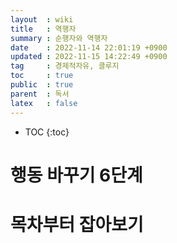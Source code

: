 ```yaml
---
layout  : wiki
title   : 역행자
summary : 순행자와 역행자
date    : 2022-11-14 22:01:19 +0900
updated : 2022-11-15 14:22:49 +0900
tag     : 경제적자유, 클루지
toc     : true
public  : true
parent  : 독서
latex   : false
---
```

* TOC
{:toc}

# 행동 바꾸기 6단계
# 목차부터 잡아보기
